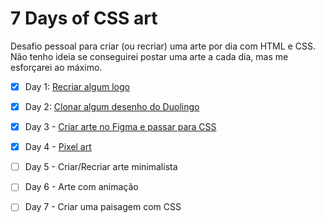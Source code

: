 # 7 Days of CSS art

Desafio pessoal para criar (ou recriar) uma arte por dia com HTML e CSS. Não tenho ideia se conseguirei postar uma arte a cada dia, mas me esforçarei ao máximo.

- [x] Day 1: [Recriar algum logo](https://github.com/natalia-fs/7-days-of-css-art/tree/main/day-1)

- [x] Day 2: [Clonar algum desenho do Duolingo](https://github.com/natalia-fs/7-days-of-css-art/tree/main/day-2)

- [x] Day 3 - [Criar arte no Figma e passar para CSS](https://github.com/natalia-fs/7-days-of-css-art/tree/main/day-3)

- [x] Day 4 - [Pixel art](https://github.com/natalia-fs/7-days-of-css-art/tree/main/day-4)

- [ ] Day 5 - Criar/Recriar arte minimalista

- [ ] Day 6 - Arte com animação

- [ ] Day 7 - Criar uma paisagem com CSS